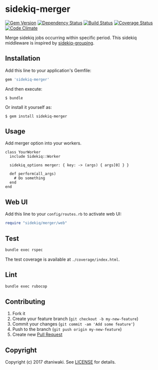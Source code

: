 # sidekiq-merger

[![Gem Version][gem-image]][gem-link]
[![Dependency Status][deps-image]][deps-link]
[![Build Status][build-image]][build-link]
[![Coverage Status][cov-image]][cov-link]
[![Code Climate][gpa-image]][gpa-link]

Merge sidekiq jobs occurring within specific period. This sidekiq middleware is inspired by [sidekiq-grouping](https://github.com/gzigzigzeo/sidekiq-grouping).

## Installation

Add this line to your application's Gemfile:

```ruby
gem 'sidekiq-merger'
```

And then execute:

    $ bundle

Or install it yourself as:

    $ gem install sidekiq-merger

## Usage

Add merger option into your workers.

```
class YourWorker
  include Sidekiq::Worker

  sidekiq_options merger: { key: -> (args) { args[0] } }

  def perform(all_args)
    # Do something
  end
end
```

## Web UI

Add this line to your `config/routes.rb` to activate web UI:

```ruby
require "sidekiq/merger/web"
```

## Test

```bash
bundle exec rspec
```

The test coverage is available at `./coverage/index.html`.

## Lint

```bash
bundle exec rubocop
```

## Contributing

1. Fork it
2. Create your feature branch (`git checkout -b my-new-feature`)
3. Commit your changes (`git commit -am 'Add some feature'`)
4. Push to the branch (`git push origin my-new-feature`)
5. Create new [Pull Request](../../pull/new/master)

## Copyright

Copyright (c) 2017 dtaniwaki. See [LICENSE](LICENSE) for details.

[gem-image]:   https://badge.fury.io/rb/sidekiq-merger.svg
[gem-link]:    http://badge.fury.io/rb/sidekiq-merger
[build-image]: https://secure.travis-ci.org/dtaniwaki/sidekiq-merger.svg
[build-link]:  http://travis-ci.org/dtaniwaki/sidekiq-merger
[deps-image]:  https://gemnasium.com/dtaniwaki/sidekiq-merger.svg
[deps-link]:   https://gemnasium.com/dtaniwaki/sidekiq-merger
[cov-image]:   https://coveralls.io/repos/dtaniwaki/sidekiq-merger/badge.png
[cov-link]:    https://coveralls.io/r/dtaniwaki/sidekiq-merger
[gpa-image]:   https://codeclimate.com/github/dtaniwaki/sidekiq-merger.svg
[gpa-link]:    https://codeclimate.com/github/dtaniwaki/sidekiq-merger

